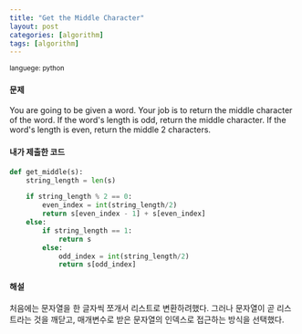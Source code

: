 ```yaml
---
title: "Get the Middle Character"
layout: post
categories: [algorithm]
tags: [algorithm]
---
```

<sub>languege: python</sub>

#### 문제

You are going to be given a word. Your job is to return the middle character of the word. If the word's length is odd, return the middle character. If the word's length is even, return the middle 2 characters.

#### 내가 제출한 코드

```python
def get_middle(s):
    string_length = len(s)

    if string_length % 2 == 0:
        even_index = int(string_length/2)
        return s[even_index - 1] + s[even_index]
    else:
        if string_length == 1:
            return s
        else:
            odd_index = int(string_length/2)
            return s[odd_index]
```

#### 해설

처음에는 문자열을 한 글자씩 쪼개서 리스트로 변환하려했다. 그러나 문자열이 곧 리스트라는 것을 깨닫고, 매개변수로 받은 문자열의 인덱스로 접근하는 방식을 선택했다.
